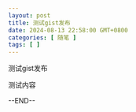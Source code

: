 ```yaml
---
layout: post
title: 测试gist发布
date: 2024-08-13 22:58:00 GMT+0800
categories: [ 随笔 ]
tags: [ ]
---
```


测试gist发布

<!-- more -->

测试内容

--END--